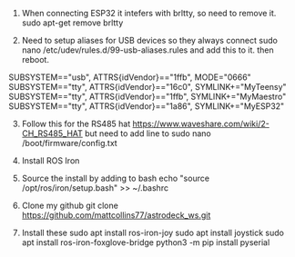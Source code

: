 1. When connecting ESP32 it intefers with brltty, so need to remove it.
   sudo apt-get remove brltty

2. Need to setup aliases for USB devices so they always connect
   sudo nano /etc/udev/rules.d/99-usb-aliases.rules
   and add this to it. then reboot.

SUBSYSTEM=="usb", ATTRS{idVendor}=="1ffb", MODE="0666"
SUBSYSTEM=="tty", ATTRS{idVendor}=="16c0", SYMLINK+="MyTeensy"
SUBSYSTEM=="tty", ATTRS{idVendor}=="1ffb", SYMLINK+="MyMaestro"
SUBSYSTEM=="tty", ATTRS{idVendor}=="1a86", SYMLINK+="MyESP32"

3. Follow this for the RS485 hat
   https://www.waveshare.com/wiki/2-CH_RS485_HAT but need to add line to sudo nano /boot/firmware/config.txt

4. Install ROS Iron

5. Source the install by adding to bash
   echo "source /opt/ros/iron/setup.bash" >> ~/.bashrc

6. Clone my github
   git clone https://github.com/mattcollins77/astrodeck_ws.git

7. Install these
   sudo apt install ros-iron-joy
   sudo apt install joystick
   sudo apt install ros-iron-foxglove-bridge
   python3 -m pip install pyserial
